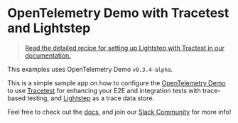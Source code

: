 # OpenTelemetry Demo with Tracetest and Lightstep

> [Read the detailed recipe for setting up Lightstep with Tractest in our documentation.](https://docs.tracetest.io/examples-tutorials/recipes/running-tracetest-with-lightstep)

This examples uses OpenTelemetry Demo `v0.3.4-alpha`.

This is a simple sample app on how to configure the [OpenTelemetry Demo](https://github.com/open-telemetry/opentelemetry-demo) to use [Tracetest](https://tracetest.io/) for enhancing your E2E and integration tests with trace-based testing, and [Lightstep](https://lightstep.com/) as a trace data store.

Feel free to check out the [docs](https://docs.tracetest.io/), and join our [Slack Community](https://dub.sh/tracetest-community) for more info!
